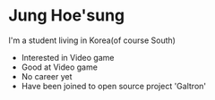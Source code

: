 ﻿Jung Hoe'sung
======

I'm a student living in Korea(of course South)
* Interested in Video game
* Good at Video game
* No career yet
* Have been joined to open source project 'Galtron'
